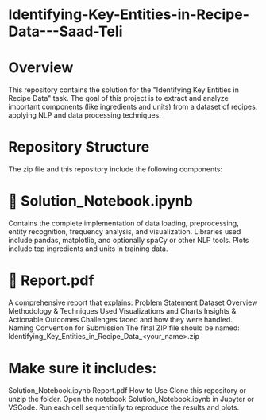 # Identifying-Key-Entities-in-Recipe-Data---Saad-Teli

# Overview
This repository contains the solution for the "Identifying Key Entities in Recipe Data" task. The goal of this project is to extract and analyze important components (like ingredients and units) from a dataset of recipes, applying NLP and data processing techniques.

# Repository Structure
The zip file and this repository include the following components:

# 📓 Solution_Notebook.ipynb
Contains the complete implementation of data loading, preprocessing, entity recognition, frequency analysis, and visualization.
Libraries used include pandas, matplotlib, and optionally spaCy or other NLP tools.
Plots include top ingredients and units in training data.

# 📄 Report.pdf
A comprehensive report that explains:
Problem Statement
Dataset Overview
Methodology & Techniques Used
Visualizations and Charts
Insights & Actionable Outcomes
Challenges faced and how they were handled.
Naming Convention for Submission
The final ZIP file should be named:
Identifying_Key_Entities_in_Recipe_Data_<your_name>.zip

# Make sure it includes:
Solution_Notebook.ipynb
Report.pdf
How to Use
Clone this repository or unzip the folder.
Open the notebook Solution_Notebook.ipynb in Jupyter or VSCode.
Run each cell sequentially to reproduce the results and plots.
